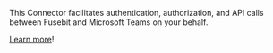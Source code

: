 This Connector facilitates authentication, authorization, and API calls between Fusebit and Microsoft Teams on your behalf.

[Learn more](https://developer.fusebit.io/docs/microsoft-teams)!
